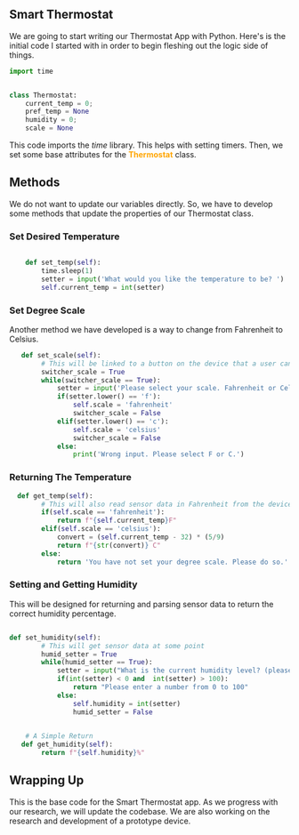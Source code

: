 ## Smart Thermostat

We are going to start writing our Thermostat App with Python. Here's is the initial code I started with in order to begin fleshing out the logic side of things.

```python
import time


class Thermostat:
    current_temp = 0;
    pref_temp = None
    humidity = 0;
    scale = None

```

This code imports the *time* library. This helps with setting timers. Then, we set some base attributes for the <span style="color: orange; font-weight:bold;">Thermostat</span> class.

## Methods

We do not want to update our variables directly. So, we have to develop some methods that update the properties of our Thermostat class. 

### Set Desired Temperature

```python

    def set_temp(self):
        time.sleep(1)
        setter = input('What would you like the temperature to be? ')
        self.current_temp = int(setter)

```

### Set Degree Scale
Another method we have developed is a way to change from Fahrenheit to Celsius. 

```python
   def set_scale(self):
        # This will be linked to a button on the device that a user can choose between F or C
        switcher_scale = True
        while(switcher_scale == True):
            setter = input('Please select your scale. Fahrenheit or Celsius? (F or C):')
            if(setter.lower() == 'f'):
                self.scale = 'fahrenheit'
                switcher_scale = False
            elif(setter.lower() == 'c'):
                self.scale = 'celsius'
                switcher_scale = False
            else:
                print('Wrong input. Please select F or C.')

```

### Returning The Temperature

```python
  def get_temp(self):
        # This will also read sensor data in Fahrenheit from the device
        if(self.scale == 'fahrenheit'):
            return f"{self.current_temp}F"
        elif(self.scale == 'celsius'):
            convert = (self.current_temp - 32) * (5/9)
            return f"{str(convert)} C"
        else:
            return 'You have not set your degree scale. Please do so.'
```


### Setting and Getting Humidity

This will be designed for returning and parsing sensor data to return the correct humidity percentage.

```python

def set_humidity(self):
        # This will get sensor data at some point
        humid_setter = True
        while(humid_setter == True):
            setter = input("What is the current humidity level? (please enter a number between 0-100): ")
            if(int(setter) < 0 and  int(setter) > 100):
                return "Please enter a number from 0 to 100"
            else:
                self.humidity = int(setter)
                humid_setter = False
 
```
```python
    # A Simple Return
   def get_humidity(self):
        return f"{self.humidity}%"

```

## Wrapping Up

This is the base code for the Smart Thermostat app. As we progress with our research, we will update the codebase. We are also working on the
research and development of a prototype device.